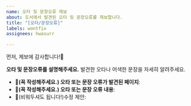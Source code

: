 ```yaml
---
name: 오타 및 문장오류 제보
about: 도서에서 발견된 오타 및 문장오류를 제보합니다.
title: "[오타/문장오류]"
labels: wontfix
assignees: hwasurr

---
```


먼저, 제보에 감사합니다!🥰

**오타 및 문장오류를 설명해주세요.**
발견한 오타나 어색한 문장을 자세히 알려주세요.

- 🍤**(꼭 작성해주세요.) 오타 또는 문장 오류가 발견된 페이지**: 
- 🍔**(꼭 작성해주세요.) 오타 또는 문장 오류 내용**:
- 🍇(비워두셔도 됩니다!)수정 제안:
